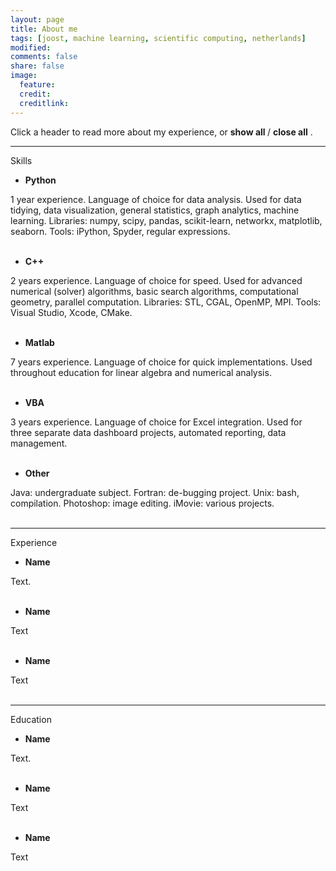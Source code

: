 ```yaml
---
layout: page
title: About me
tags: [joost, machine learning, scientific computing, netherlands]
modified: 
comments: false
share: false
image:
  feature: 
  credit: 
  creditlink: 
---
```


Click a header to read more about my experience, or 
<span style="cursor:hand; cursor:pointer" onClick="openAll()">
  <b> show all </b>
</span> 
/
<span style="cursor:hand; cursor:pointer" onClick="closeAll()">
  <b> close all</b>
</span>
. 

---
Skills

- <div onClick="openClose_skill('p1')" style="cursor:hand; cursor:pointer"><b>Python</b></div>
<div id="p1" class="texter">
  1 year experience. Language of choice for data analysis. Used for data tidying, data visualization, general statistics, graph analytics, machine learning. Libraries: numpy, scipy, pandas, scikit-learn, networkx, matplotlib, seaborn. Tools: iPython, Spyder, regular expressions.
<br /><br /></div>

- <div onClick="openClose_skill('p2')" style="cursor:hand; cursor:pointer"><b>C++</b></div>
<div id="p2" class="texter">
  2 years experience. Language of choice for speed. Used for advanced numerical (solver) algorithms, basic search algorithms, computational geometry, parallel computation. Libraries: STL, CGAL, OpenMP, MPI. Tools: Visual Studio, Xcode, CMake.
<br /><br /></div>
 
- <div onClick="openClose_skill('p3')" style="cursor:hand; cursor:pointer"><b>Matlab</b></div>
<div id="p3" class="texter">
  7 years experience. Language of choice for quick implementations. Used throughout education for linear algebra and numerical analysis.
<br /><br /></div>

- <div onClick="openClose_skill('p4')" style="cursor:hand; cursor:pointer"><b>VBA</b></div>
<div id="p4" class="texter">
  3 years experience. Language of choice for Excel integration. Used for three separate data dashboard projects, automated reporting, data management. 
<br /><br /></div>

- <div onClick="openClose_skill('p5')" style="cursor:hand; cursor:pointer"><b>Other</b></div>
<div id="p5" class="texter">
  Java: undergraduate subject. Fortran: de-bugging project. Unix: bash, compilation. Photoshop: image editing. iMovie: various projects.
<br /><br /></div>

---
Experience

- <div onClick="openClose_exp('k1')" style="cursor:hand; cursor:pointer"><b>Name</b></div>
<div id="k1" class="texter">
  Text.
<br /><br /></div>

- <div onClick="openClose_exp('k2')" style="cursor:hand; cursor:pointer"><b>Name</b></div>
<div id="k2" class="texter">
  Text
<br /><br /></div>

- <div onClick="openClose_exp('k3')" style="cursor:hand; cursor:pointer"><b>Name</b></div>
<div id="k3" class="texter">
  Text
<br /><br /></div>

--- 
Education

- <div onClick="openClose_edu('l1')" style="cursor:hand; cursor:pointer"><b>Name</b></div>
<div id="l1" class="texter">
  Text.
<br /><br /></div>

- <div onClick="openClose_edu('l2')" style="cursor:hand; cursor:pointer"><b>Name</b></div>
<div id="l2" class="texter">
  Text
<br /><br /></div>

- <div onClick="openClose_edu('l3')" style="cursor:hand; cursor:pointer"><b>Name</b></div>
<div id="l3" class="texter">
  Text
<br /><br /></div>
